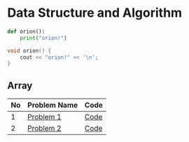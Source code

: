 # Data Structure and Algorithm

```python
def orion():
    print("orion!")
```
```cpp
void orion() {
    cout << "orion!" << '\n';
}
```

## Array

| No | Problem Name | Code |
|----|--------------|------|
| 1  | [Problem 1](https://leetcode.com/problems/check-if-array-is-sorted-and-rotated/) | [Code](https://github.com/ih-rakib/Data-Structure-and-Algorithm/blob/master/Array/Check%20if%20Array%20is%20Sorted%20or%20Rotated.cpp) |
| 2  | [Problem 2](link-to-problem-2) | [Code](link-to-code-2) |
